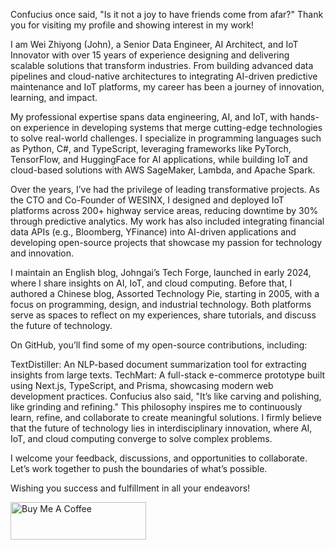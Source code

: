 Confucius once said, "Is it not a joy to have friends come from afar?" Thank you for visiting my profile and showing interest in my work!

I am Wei Zhiyong (John), a Senior Data Engineer, AI Architect, and IoT Innovator with over 15 years of experience designing and delivering scalable solutions that transform industries. From building advanced data pipelines and cloud-native architectures to integrating AI-driven predictive maintenance and IoT platforms, my career has been a journey of innovation, learning, and impact.

My professional expertise spans data engineering, AI, and IoT, with hands-on experience in developing systems that merge cutting-edge technologies to solve real-world challenges. I specialize in programming languages such as Python, C#, and TypeScript, leveraging frameworks like PyTorch, TensorFlow, and HuggingFace for AI applications, while building IoT and cloud-based solutions with AWS SageMaker, Lambda, and Apache Spark.

Over the years, I’ve had the privilege of leading transformative projects. As the CTO and Co-Founder of WESINX, I designed and deployed IoT platforms across 200+ highway service areas, reducing downtime by 30% through predictive analytics. My work has also included integrating financial data APIs (e.g., Bloomberg, YFinance) into AI-driven applications and developing open-source projects that showcase my passion for technology and innovation.

I maintain an English blog, Johngai’s Tech Forge, launched in early 2024, where I share insights on AI, IoT, and cloud computing. Before that, I authored a Chinese blog, Assorted Technology Pie, starting in 2005, with a focus on programming, design, and industrial technology. Both platforms serve as spaces to reflect on my experiences, share tutorials, and discuss the future of technology.

On GitHub, you’ll find some of my open-source contributions, including:

TextDistiller: An NLP-based document summarization tool for extracting insights from large texts.
TechMart: A full-stack e-commerce prototype built using Next.js, TypeScript, and Prisma, showcasing modern web development practices.
Confucius also said, "It’s like carving and polishing, like grinding and refining." This philosophy inspires me to continuously learn, refine, and collaborate to create meaningful solutions. I firmly believe that the future of technology lies in interdisciplinary innovation, where AI, IoT, and cloud computing converge to solve complex problems.

I welcome your feedback, discussions, and opportunities to collaborate. Let’s work together to push the boundaries of what’s possible.

Wishing you success and fulfillment in all your endeavors!

<a href="https://www.buymeacoffee.com/weizy0219" target="_blank"><img src="https://cdn.buymeacoffee.com/buttons/v2/default-yellow.png" alt="Buy Me A Coffee" style="height: 60px !important;width: 217px !important;" ></a>
